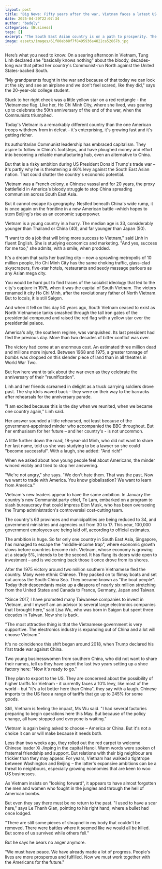 ```yaml
---
layout: post
title: "Big News: Fifty years after the war, Vietnam faces a latest US threat - tariffs"
date: 2025-04-29T22:07:34
author: "badely"
categories: [Business]
tags: []
excerpt: "The South East Asian country is on a path to prosperity. The US-China trade war could change that."
image: assets/images/61f80abb8f7f8495936a4822ca52867b.jpg
---
```


Here’s what you need to know: On a searing afternoon in Vietnam, Tung Linh declared she "basically knows nothing" about the bloody, decades-long war that pitted her country's Communist-run North against the United States-backed South.

"My grandparents fought in the war and because of that today we can look at the sky and see an airplane and we don't feel scared, like they did," says the 20-year-old college student.

Stuck to her right cheek was a little yellow star on a red rectangle - the Vietnamese flag. Like her, Ho Chi Minh City, where she lived, was gearing up to celebrate the 50th anniversary of the end of the war, when the Communists triumphed.

Today's Vietnam is a remarkably different country than the one American troops withdrew from in defeat – it's enterprising, it's growing fast and it's getting richer.

Its authoritarian Communist leadership has embraced capitalism. They aspire to follow in China's footsteps, and have ploughed money and effort into becoming a reliable manufacturing hub, even an alternative to China. 

But that is a risky ambition during US President Donald Trump's trade war – it's partly why he is threatening a 46% levy against the South East Asian nation. That could shatter the country's economic potential.

Vietnam was a French colony, a Chinese vassal and for 20 years, the proxy battlefield in America's bloody struggle to stop China spreading communism across South East Asia.

But it cannot escape its geography. Nestled beneath China's wide rump, it is once again on the frontline in a new American battle –which hopes to stem Beijing's rise as an economic superpower.

Vietnam is a young country in a hurry. The median age is 33, considerably younger than Thailand or China (40), and far younger than Japan (50).

"I want to do a job that will bring more success to Vietnam," said Linh in fluent English. She is studying economics and marketing. "And yes, success for me too," she admits, with a smile, when prodded.

It's a dream that suits her bustling city – now a sprawling metropolis of 10 million people, Ho Chi Minh City has the same choking traffic, glass-clad skyscrapers, five-star hotels, restaurants and seedy massage parlours as any Asian mega city.

You would be hard put to find traces of the socialist ideology that led to the city's capture in 1975, when it was the capital of South Vietnam. The victors renamed it city Ho Chi Minh, after the revolutionary father of North Vietnam. But to locals, it is still Saigon. 

And when it fell on this day 50 years ago, South Vietnam ceased to exist as North Vietnamese tanks smashed through the tall iron gates of the presidential compound and raised the red flag with a yellow star over the presidential palace.

America's ally, the southern regime, was vanquished. Its last president had fled the previous day. More than two decades of bitter conflict was over. 

The victory had come at an enormous cost. An estimated three million dead and millions more injured. Between 1968 and 1975, a greater tonnage of bombs was dropped on this slender piece of land than in all theatres in World War Two.

But few here want to talk about the war even as they celebrate the anniversary of their "reunification".

Linh and her friends screamed in delight as a truck carrying soldiers drove past. The shy idols waved back – they were on their way to the barracks after rehearsals for the anniversary parade.

"I am excited because this is the day when we reunited, when we became one country again," Linh said.

Her answer sounded a little rehearsed, not least because of the government-appointed minder who accompanied the BBC throughout. But her enthusiasm for her future – and her country's - is not uncommon.

A little further down the road, 18-year-old Minh, who did not want to share her last name, told us she was studying to be a lawyer so she could "become successful".  With a laugh, she added: "And rich!"

When we asked about how young people feel about Americans, the minder winced visibly and tried to stop her answering.

"We're not angry," she says. "We don't hate them. That was the past. Now we want to trade with America. You know globalisation? We want to learn from America."

Vietnam's new leaders appear to have the same ambition. In January the country's new Communist party chief, To Lam, embarked on a program to slash bureaucracy that could impress Elon Musk, who has been overseeing the Trump administration's controversial cost-cutting team.

The country's 63 provinces and municipalities are being reduced to 34, and government ministries and agencies cut from 30 to 17. This year, 100,000 government employees are being laid off, according to official estimates.

The ambition is huge. So far only one country in South East Asia, Singapore, has managed to escape the "middle-income trap", where economic growth slows before countries become rich. Vietnam, whose economy is growing at a steady 5%, intends to be the second. It has flung its doors wide open to investment – and is welcoming back those it once drove from its shores.

After the 1975 victory around two million southern Vietnamese fled the country. Many were ethnic Chinese. They packed on to flimsy boats and set out across the South China Sea. They became known as "the boat people". Today their descendants make up a diaspora of nearly six million stretching from the United States and Canada to France, Germany, Japan and Taiwan.

"Since 2017, I have promoted many Taiwanese companies to invest in Vietnam, and I myself am an advisor to several large electronics companies that I brought here," said Lisa Wu, who was born in Saigon but spent three decades in Taiwan. Now she is back.

"The most attractive thing is that the Vietnamese government is very supportive. The electronics industry is expanding out of China and a lot will choose Vietnam."

It's no coincidence this shift began around 2018, when Trump declared his first trade war against China.

Two young businesswomen from southern China, who did not want to share their names, tell us they have spent the last two years setting up a shoe factory here: "Now it's ready to go."

They plan to export to the US. They are concerned about the possibility of higher tariffs for Vietnam - it currently faces a 10% levy, like most of the world – but "it's a lot better here than China", they say with a laugh. Chinese imports to the US face a range of tariffs that go up to 245% for some goods.

Still, Vietnam is feeling the impact, Ms Wu said. "I had several factories preparing to begin operations here this May. But because of the policy change, all have stopped and everyone is waiting."

Vietnam is again being asked to choose – America or China. But it's not a choice it can or will make because it needs both.

Less than two weeks ago, they rolled out the red carpet to welcome Chinese leader Xi Jinping in the capital Hanoi. Warm words were spoken of fraternal friendship and support. But relations with their big neighbour are trickier than they may appear. For years, Vietnam has walked a tightrope between Washington and Beijing – the latter's expansive ambitions can be a threat to neighbours, especially growing economies that are keen to woo US businesses.

As Vietnam insists on "looking forward", it appears to have almost forgotten the men and women who fought in the jungles and through the hell of American bombs.

But even they say there must be no return to the past. "I used to have a scar here," says Le Thanh Gian, pointing to his right hand, where a bullet had once lodged.

"There are still some pieces of shrapnel in my body that couldn't be removed. There were battles where it seemed like we would all be killed. But some of us survived while others fell."

But he says he bears no anger anymore.

"We must have peace. We have already made a lot of progress. People's lives are more prosperous and fulfilled. Now we must work together with the Americans for the future."

